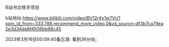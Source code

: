 B站书文练手项目

b站地址:https://www.bilibili.com/video/BV12r4y1w7Vr/?spm_id_from=333.788.recommend_more_video.0&vd_source=df3b7ca79ea2e3d34de8f4506bb98c45

2023年3月16日00:09:40备忘录:
看到36分处;